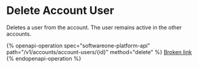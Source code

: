 # Delete Account User

Deletes a user from the account. The user remains active in the other accounts.

{% openapi-operation spec="softwareone-platform-api" path="/v1/accounts/account-users/{id}" method="delete" %}
[Broken link](broken-reference)
{% endopenapi-operation %}
